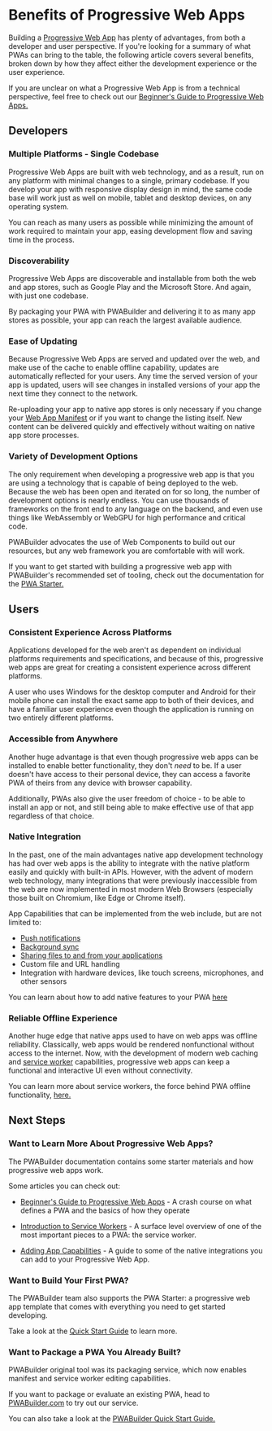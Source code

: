 # Benefits of Progressive Web Apps

Building a [Progressive Web App](/home/pwa-intro/) has plenty of advantages, from both a developer and user perspective. If you're looking for a summary of what PWAs can bring to the table, the following article covers several benefits, broken down by how they affect either the development experience or the user experience.

If you are unclear on what a Progressive Web App is from a technical perspective, feel free to check out our [Beginner's Guide to Progressive Web Apps.](/home/pwa-intro/)

## Developers

### Multiple Platforms - Single Codebase

Progressive Web Apps are built with web technology, and as a result, run on any platform with minimal changes to a single, primary codebase. If you develop your app with responsive display design in mind, the same code base will work just as well on mobile, tablet and desktop devices, on any operating system.

You can reach as many users as possible while minimizing the amount of work required to maintain your app, easing development flow and saving time in the process.

### Discoverability

Progressive Web Apps are discoverable and installable from both the web and app stores, such as Google Play and the Microsoft Store. And again, with just one codebase.

By packaging your PWA with PWABuilder and delivering it to as many app stores as possible, your app can reach the largest available audience.

### Ease of Updating

Because Progressive Web Apps are served and updated over the web, and make use of the cache to enable offline capability, updates are automatically reflected for your users. Any time the served version of your app is updated, users will see changes in installed versions of your app the next time they connect to the network. 

Re-uploading your app to native app stores is only necessary if you change your [Web App Manifest](https://developer.mozilla.org/docs/Web/Manifest) or if you want to change the listing itself. New content can be delivered quickly and effectively without waiting on native app store processes.

### Variety of Development Options

The only requirement when developing a progressive web app is that you are using a technology that is capable of being deployed to the web. Because the web has been open and iterated on for so long, the number of development options is nearly endless. You can use thousands of frameworks on the front end to any language on the backend, and even use things like WebAssembly or WebGPU for high performance and critical code.

PWABuilder advocates the use of Web Components to build out our resources, but any web framework you are comfortable with will work.

If you want to get started with building a progressive web app with PWABuilder's recommended set of tooling, check out the documentation for the [PWA Starter.](/starter/quick-start/)

## Users

### Consistent Experience Across Platforms

Applications developed for the web aren't as dependent on individual platforms requirements and specifications, and because of this, progressive web apps are great for creating a consistent experience across different platforms.

A user who uses Windows for the desktop computer and Android for their mobile phone can install the exact same app to both of their devices, and have a familiar user experience even though the application is running on two entirely different platforms.

### Accessible from Anywhere

Another huge advantage is that even though progressive web apps can be installed to enable better functionality, they don't *need* to be. If a user doesn't have access to their personal device, they can access a favorite PWA of theirs from any device with browser capability.

Additionally, PWAs also give the user freedom of choice - to be able to install an app or not, and still being able to make effective use of that app regardless of that choice.

### Native Integration

In the past, one of the main advantages native app development technology has had over web apps is the ability to integrate with the native platform easily and quickly with built-in APIs. However, with the advent of modern web technology, many integrations that were previously inaccessible from the web are now implemented in most modern Web Browsers (especially those built on Chromium, like Edge or Chrome itself).

App Capabilities that can be implemented from the web include, but are not limited to:

- [Push notifications](/home/native-features?id=push-notifications)
- [Background sync](/home/native-features?id=background-sync)
- [Sharing files to and from your applications](/home/native-features?id=web-share-api)
- Custom file and URL handling
- Integration with hardware devices, like touch screens, microphones, and other sensors

You can learn about how to add native features to your PWA <a href="/home/native-features/" aria-label="Click here to learn more">here</a>

### Reliable Offline Experience

Another huge edge that native apps used to have on web apps was offline reliability. Classically, web apps would be rendered nonfunctional without access to the internet. Now, with the development of modern web caching and [service worker](/home/sw-intro/) capabilities, progressive web apps can keep a functional and interactive UI even without connectivity.

You can learn more about service workers, the force behind PWA offline functionality, <a href="/home/sw-intro/" aria-label="Click here to learn more">here.</a>

## Next Steps
 
### Want to Learn More About Progressive Web Apps?
The PWABuilder documentation contains some starter materials and how progressive web apps work.

Some articles you can check out:

* [Beginner's Guide to Progressive Web Apps](/home/pwa-intro/) - A crash course on what defines a PWA and the basics of how they operate

* [Introduction to Service Workers](/home/sw-intro) - A surface level overview of one of the most important pieces to a PWA: the service worker.

* [Adding App Capabilities](/home/native-features/) - A guide to some of the native integrations you can add to your Progressive Web App.


### Want to Build Your First PWA?

The PWABuilder team also supports the PWA Starter: a progressive web app template that comes with everything you need to get started developing.

Take a look at the [Quick Start Guide](/starter/quick-start/) to learn more.

### Want to Package a PWA You Already Built?

PWABuilder original tool was its packaging service, which now enables manifest and service worker editing capabilities.

If you want to package or evaluate an existing PWA, head to [PWABuilder.com](https://www.pwabuilder.com/) to try out our service.

You can also take a look at the [PWABuilder Quick Start Guide.](/builder/quick-start)